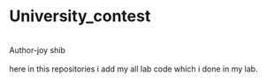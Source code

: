 # University_contest
<br>
Author-joy shib
<br>
<br>
here in this repositories i add my all lab code which i done in my lab.
<br>
